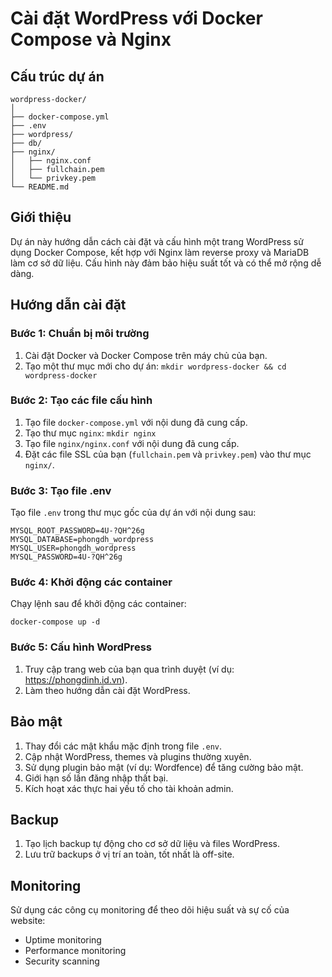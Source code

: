 # Cài đặt WordPress với Docker Compose và Nginx

## Cấu trúc dự án

```
wordpress-docker/
│
├── docker-compose.yml
├── .env
├── wordpress/
├── db/
├── nginx/
│   ├── nginx.conf
│   ├── fullchain.pem
│   └── privkey.pem
└── README.md
```

## Giới thiệu

Dự án này hướng dẫn cách cài đặt và cấu hình một trang WordPress sử dụng Docker Compose, kết hợp với Nginx làm reverse proxy và MariaDB làm cơ sở dữ liệu. Cấu hình này đảm bảo hiệu suất tốt và có thể mở rộng dễ dàng.

## Hướng dẫn cài đặt

### Bước 1: Chuẩn bị môi trường

1. Cài đặt Docker và Docker Compose trên máy chủ của bạn.
2. Tạo một thư mục mới cho dự án: `mkdir wordpress-docker && cd wordpress-docker`

### Bước 2: Tạo các file cấu hình

1. Tạo file `docker-compose.yml` với nội dung đã cung cấp.
2. Tạo thư mục `nginx`: `mkdir nginx`
3. Tạo file `nginx/nginx.conf` với nội dung đã cung cấp.
4. Đặt các file SSL của bạn (`fullchain.pem` và `privkey.pem`) vào thư mục `nginx/`.

### Bước 3: Tạo file .env

Tạo file `.env` trong thư mục gốc của dự án với nội dung sau:

```
MYSQL_ROOT_PASSWORD=4U-?QH^26g
MYSQL_DATABASE=phongdh_wordpress
MYSQL_USER=phongdh_wordpress
MYSQL_PASSWORD=4U-?QH^26g
```

### Bước 4: Khởi động các container

Chạy lệnh sau để khởi động các container:

```
docker-compose up -d
```

### Bước 5: Cấu hình WordPress

1. Truy cập trang web của bạn qua trình duyệt (ví dụ: https://phongdinh.id.vn).
2. Làm theo hướng dẫn cài đặt WordPress.


## Bảo mật

1. Thay đổi các mật khẩu mặc định trong file `.env`.
2. Cập nhật WordPress, themes và plugins thường xuyên.
3. Sử dụng plugin bảo mật (ví dụ: Wordfence) để tăng cường bảo mật.
4. Giới hạn số lần đăng nhập thất bại.
5. Kích hoạt xác thực hai yếu tố cho tài khoản admin.

## Backup

1. Tạo lịch backup tự động cho cơ sở dữ liệu và files WordPress.
2. Lưu trữ backups ở vị trí an toàn, tốt nhất là off-site.

## Monitoring

Sử dụng các công cụ monitoring để theo dõi hiệu suất và sự cố của website:
- Uptime monitoring
- Performance monitoring
- Security scanning
